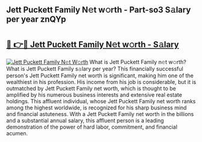 ## Jett Puckett Family N𝚎t w𝚘rth - Part-so3 S𝚊lary per year znQYp

# <h2><a href="http://gc1v6lo.nevu.top/?p=Jett+Puckett+Family">🔗 👉🔴 Jett Puckett Family N𝚎t w𝚘rth - S𝚊lary</a></h2>

[![Jett Puckett Family N𝚎t W𝚘rth](https://i.imgur.com/Oavwk0R.jpeg)](http://gc1v6lo.nevu.top/?p=Jett+Puckett+Family)
What is Jett Puckett Family n𝚎t w𝚘rth? What is Jett Puckett Family s𝚊lary per year?
This financially successful person's Jett Puckett Family net worth is significant, making him one of the wealthiest in his profession. His income from his job is considerable, but it is outmatched by Jett Puckett Family net worth, which is thought to be amplified by his numerous business interests and extensive real estate holdings. This affluent individual, whose Jett Puckett Family net worth ranks among the highest worldwide, is recognized for his sharp business mind and financial astuteness. With a Jett Puckett Family net worth in the billions and a substantial annual salary, this affluent person is a leading demonstration of the power of hard labor, commitment, and financial acumen.
